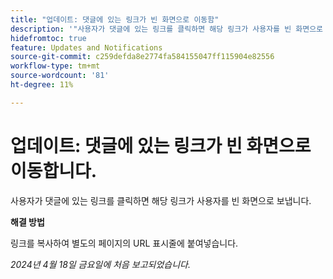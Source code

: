 ```yaml
---
title: "업데이트: 댓글에 있는 링크가 빈 화면으로 이동함"
description: '"사용자가 댓글에 있는 링크를 클릭하면 해당 링크가 사용자를 빈 화면으로 보냅니다. 해결 방법을 사용할 수 있습니다.”'
hidefromtoc: true
feature: Updates and Notifications
source-git-commit: c259defda8e2774fa584155047ff115904e82556
workflow-type: tm+mt
source-wordcount: '81'
ht-degree: 11%

---
```



# 업데이트: 댓글에 있는 링크가 빈 화면으로 이동합니다.

사용자가 댓글에 있는 링크를 클릭하면 해당 링크가 사용자를 빈 화면으로 보냅니다.

**해결 방법**

링크를 복사하여 별도의 페이지의 URL 표시줄에 붙여넣습니다.

_2024년 4월 18일 금요일에 처음 보고되었습니다._


